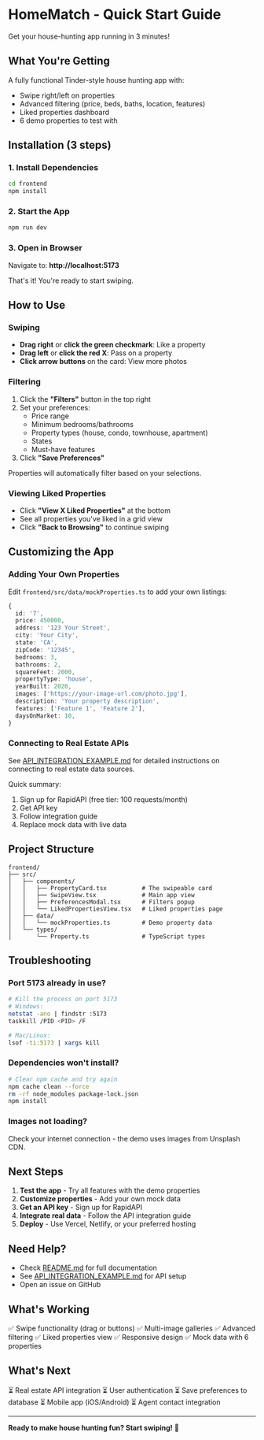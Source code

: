 # HomeMatch - Quick Start Guide

Get your house-hunting app running in 3 minutes!

## What You're Getting

A fully functional Tinder-style house hunting app with:
- Swipe right/left on properties
- Advanced filtering (price, beds, baths, location, features)
- Liked properties dashboard
- 6 demo properties to test with

## Installation (3 steps)

### 1. Install Dependencies
```bash
cd frontend
npm install
```

### 2. Start the App
```bash
npm run dev
```

### 3. Open in Browser
Navigate to: **http://localhost:5173**

That's it! You're ready to start swiping.

## How to Use

### Swiping
- **Drag right** or **click the green checkmark**: Like a property
- **Drag left** or **click the red X**: Pass on a property
- **Click arrow buttons** on the card: View more photos

### Filtering
1. Click the **"Filters"** button in the top right
2. Set your preferences:
   - Price range
   - Minimum bedrooms/bathrooms
   - Property types (house, condo, townhouse, apartment)
   - States
   - Must-have features
3. Click **"Save Preferences"**

Properties will automatically filter based on your selections.

### Viewing Liked Properties
- Click **"View X Liked Properties"** at the bottom
- See all properties you've liked in a grid view
- Click **"Back to Browsing"** to continue swiping

## Customizing the App

### Adding Your Own Properties

Edit `frontend/src/data/mockProperties.ts` to add your own listings:

```typescript
{
  id: '7',
  price: 450000,
  address: '123 Your Street',
  city: 'Your City',
  state: 'CA',
  zipCode: '12345',
  bedrooms: 3,
  bathrooms: 2,
  squareFeet: 2000,
  propertyType: 'house',
  yearBuilt: 2020,
  images: ['https://your-image-url.com/photo.jpg'],
  description: 'Your property description',
  features: ['Feature 1', 'Feature 2'],
  daysOnMarket: 10,
}
```

### Connecting to Real Estate APIs

See [API_INTEGRATION_EXAMPLE.md](./API_INTEGRATION_EXAMPLE.md) for detailed instructions on connecting to real estate data sources.

Quick summary:
1. Sign up for RapidAPI (free tier: 100 requests/month)
2. Get API key
3. Follow integration guide
4. Replace mock data with live data

## Project Structure

```
frontend/
├── src/
│   ├── components/
│   │   ├── PropertyCard.tsx          # The swipeable card
│   │   ├── SwipeView.tsx             # Main app view
│   │   ├── PreferencesModal.tsx      # Filters popup
│   │   └── LikedPropertiesView.tsx   # Liked properties page
│   ├── data/
│   │   └── mockProperties.ts         # Demo property data
│   └── types/
│       └── Property.ts               # TypeScript types
```

## Troubleshooting

### Port 5173 already in use?
```bash
# Kill the process on port 5173
# Windows:
netstat -ano | findstr :5173
taskkill /PID <PID> /F

# Mac/Linux:
lsof -ti:5173 | xargs kill
```

### Dependencies won't install?
```bash
# Clear npm cache and try again
npm cache clean --force
rm -rf node_modules package-lock.json
npm install
```

### Images not loading?
Check your internet connection - the demo uses images from Unsplash CDN.

## Next Steps

1. **Test the app** - Try all features with the demo properties
2. **Customize properties** - Add your own mock data
3. **Get an API key** - Sign up for RapidAPI
4. **Integrate real data** - Follow the API integration guide
5. **Deploy** - Use Vercel, Netlify, or your preferred hosting

## Need Help?

- Check [README.md](./README.md) for full documentation
- See [API_INTEGRATION_EXAMPLE.md](./API_INTEGRATION_EXAMPLE.md) for API setup
- Open an issue on GitHub

## What's Working

✅ Swipe functionality (drag or buttons)
✅ Multi-image galleries
✅ Advanced filtering
✅ Liked properties view
✅ Responsive design
✅ Mock data with 6 properties

## What's Next

⏳ Real estate API integration
⏳ User authentication
⏳ Save preferences to database
⏳ Mobile app (iOS/Android)
⏳ Agent contact integration

---

**Ready to make house hunting fun? Start swiping!** 🏡
